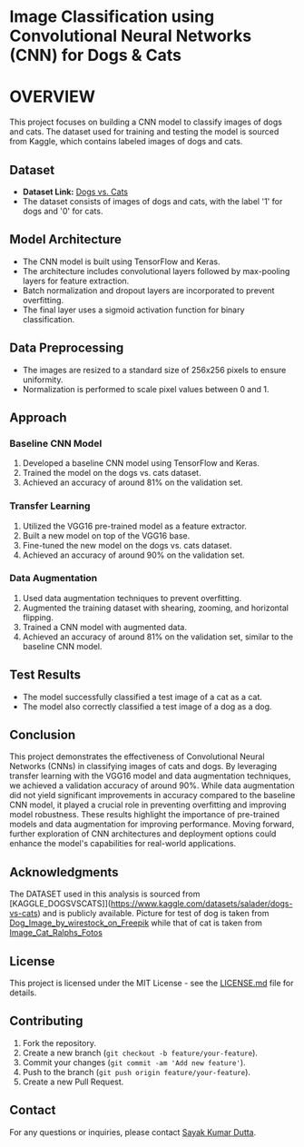 # Image Classification using Convolutional Neural Networks (CNN) for Dogs & Cats

# OVERVIEW
This project focuses on building a CNN model to classify images of dogs and cats. The dataset used for training and testing the model is sourced from Kaggle, which contains labeled images of dogs and cats.

## Dataset
- **Dataset Link:** [Dogs vs. Cats](https://www.kaggle.com/datasets/salader/dogs-vs-cats)
- The dataset consists of images of dogs and cats, with the label '1' for dogs and '0' for cats.

## Model Architecture
- The CNN model is built using TensorFlow and Keras.
- The architecture includes convolutional layers followed by max-pooling layers for feature extraction.
- Batch normalization and dropout layers are incorporated to prevent overfitting.
- The final layer uses a sigmoid activation function for binary classification.

## Data Preprocessing
- The images are resized to a standard size of 256x256 pixels to ensure uniformity.
- Normalization is performed to scale pixel values between 0 and 1.

## Approach
### Baseline CNN Model
1. Developed a baseline CNN model using TensorFlow and Keras.
2. Trained the model on the dogs vs. cats dataset.
3. Achieved an accuracy of around 81% on the validation set.

### Transfer Learning
1. Utilized the VGG16 pre-trained model as a feature extractor.
2. Built a new model on top of the VGG16 base.
3. Fine-tuned the new model on the dogs vs. cats dataset.
4. Achieved an accuracy of around 90% on the validation set.

### Data Augmentation
1. Used data augmentation techniques to prevent overfitting.
2. Augmented the training dataset with shearing, zooming, and horizontal flipping.
3. Trained a CNN model with augmented data.
4. Achieved an accuracy of around 81% on the validation set, similar to the baseline CNN model.

## Test Results
- The model successfully classified a test image of a cat as a cat.
- The model also correctly classified a test image of a dog as a dog.

## Conclusion
This project demonstrates the effectiveness of Convolutional Neural Networks (CNNs) in classifying images of cats and dogs.
By leveraging transfer learning with the VGG16 model and data augmentation techniques, we achieved a validation accuracy of around 90%. While data augmentation did not yield significant improvements in accuracy compared to the baseline CNN model,
it played a crucial role in preventing overfitting and improving model robustness.
These results highlight the importance of pre-trained models and data augmentation for improving performance. Moving forward, further exploration of CNN architectures and deployment options could enhance the model's capabilities for real-world applications.


## Acknowledgments
The DATASET used in this analysis is sourced from [KAGGLE_DOGSVSCATS]](https://www.kaggle.com/datasets/salader/dogs-vs-cats) and is publicly available.
Picture for test of dog is taken from [Dog_Image_by_wirestock_on_Freepik](https://www.freepik.com/free-photo/selective-focus-shot-adorable-golden-retriever-outdoors_17245779.htm#fromView=search&page=1&position=18&uuid=c7ae58bb-2949-4210-b54f-b229520c6422) 
while that of cat is taken from [Image_Cat_Ralphs_Fotos](https://pixabay.com/photos/cat-kitten-feline-whiskers-pet-8121892/)

## License
This project is licensed under the MIT License - see the [LICENSE.md](LICENSE) file for details.

## Contributing
1. Fork the repository.
2. Create a new branch (`git checkout -b feature/your-feature`).
3. Commit your changes (`git commit -am 'Add new feature'`).
4. Push to the branch (`git push origin feature/your-feature`).
5. Create a new Pull Request.


## Contact
For any questions or inquiries, please contact [Sayak Kumar Dutta](mailto:sayak.kr.dutta1@gmail.com).
